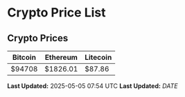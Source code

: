 # Crypto Price List

## Crypto Prices
| Bitcoin | Ethereum | Litecoin |
| ------- | -------- | -------- |
| $94708 | $1826.01 | $87.86 |
**Last Updated:** 2025-05-05 07:54 UTC
**Last Updated:** $DATE$

